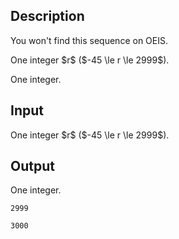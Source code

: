 ## Description

<div><p>You won't find this sequence on OEIS.</p></div><div class="input-specification"><p>One integer $r$ ($-45 \le r \le 2999$).</p></div><div class="output-specification"><p>One integer.</p></div>

## Input

<p>One integer $r$ ($-45 \le r \le 2999$).</p>

## Output

<p>One integer.</p>





```input1
2999
```




```output1
3000
```


